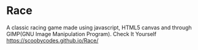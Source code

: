# Race
A classic racing game made using javascript, HTML5 canvas and through GIMP(GNU Image Manipulation Program). Check It Yourself 
https://scoobycodes.github.io/Race/
